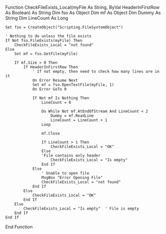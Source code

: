 Function CheckFileExists_Local(myFile As String, ByVal HeaderInFirstRow As Boolean) As String
    Dim fso As Object
    Dim mf As Object
    Dim Dummy As String
    Dim LineCount As Long
    
    Set fso = CreateObject("Scripting.FileSystemObject")

    ' Nothing to do unless the file exists
    If Not fso.FileExists(myFile) Then
        CheckFileExists_Local = "not found"
    Else
        Set mf = fso.GetFile(myFile)
        
        If mf.Size > 0 Then
            If HeaderInFirstRow Then
                ' If not empty, then need to check how many lines are in it
                On Error Resume Next
                Set mf = fso.OpenTextFile(myFile, 1)
                On Error GoTo 0
                
                If Not mf Is Nothing Then
                    LineCount = 0
                    
                    Do While Not mf.AtEndOfStream And LineCount < 2
                        Dummy = mf.ReadLine
                        LineCount = LineCount + 1
                    Loop
                    
                    mf.Close
                    
                    If LineCount > 1 Then
                        CheckFileExists_Local = "OK"
                    Else
                    'File contains only header
                        CheckFileExists_Local = "Is empty"
                    End If
                Else
                    ' Unable to open file
                    MsgBox "Error Opening File"
                    CheckFileExists_Local = "not found"
                End If
            Else
                CheckFileExists_Local = "OK"
            End If
        Else
            CheckFileExists_Local = "Is empty"  ' File is empty
        End If
    End If
End Function
